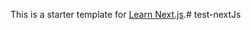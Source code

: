This is a starter template for [Learn Next.js](https://nextjs.org/learn).#   t e s t - n e x t J s  
 